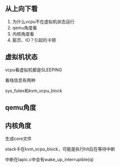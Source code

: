 ## 从上向下看

1. 为什么vcpu不在虚拟机状态运行
2. qemu角度看
3. 内核角度看
4. 脏页、IO？引起的卡顿



## 虚拟机状态

vcpu看虚拟机都是SLEEPING

看栈信息有两种

sys_futex和kvm_vcpu_block



## qemu角度







## 内核角度

生成core文件

stack卡在kvm_vcpu_block，可能是执行hlt后在等待中断

中断在lapic.c中会有wake_up_interrupible(q)